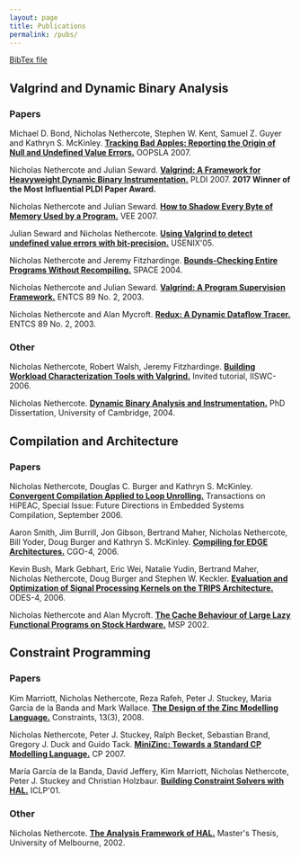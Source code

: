 ```yaml
---
layout: page
title: Publications
permalink: /pubs/
---
```


[BibTex file](pubs.bib)

## Valgrind and Dynamic Binary Analysis

### Papers

Michael D. Bond, Nicholas Nethercote, Stephen W. Kent, Samuel Z. Guyer and
Kathryn S. McKinley.
[**Tracking Bad Apples: Reporting the Origin of Null and Undefined Value
Errors.**](origin-tracking2007.pdf)
OOPSLA 2007.

Nicholas Nethercote and Julian Seward.
[**Valgrind: A Framework for Heavyweight Dynamic Binary
Instrumentation.**](valgrind2007.pdf)
PLDI 2007.
**2017 Winner of the Most Influential PLDI Paper Award.**

Nicholas Nethercote and Julian Seward.
[**How to Shadow Every Byte of Memory Used by a
Program.**](shadow-memory2007.pdf)
VEE 2007.

Julian Seward and Nicholas Nethercote.
[**Using Valgrind to detect undefined value errors with
bit-precision.**](memcheck2005.pdf)
USENIX'05.

Nicholas Nethercote and Jeremy Fitzhardinge.
[**Bounds-Checking Entire Programs Without
Recompiling.**](bounds-checking2004.pdf)
SPACE 2004.

Nicholas Nethercote and Julian Seward.
[**Valgrind: A Program Supervision Framework.**](valgrind2003.pdf)
ENTCS 89 No. 2, 2003.

Nicholas Nethercote and Alan Mycroft.
[**Redux: A Dynamic Dataflow Tracer.**](redux2003.pdf)
ENTCS 89 No. 2, 2003.

### Other

Nicholas Nethercote, Robert Walsh, Jeremy Fitzhardinge.
[**Building Workload Characterization Tools with Valgrind.**](iiswc2006.pdf)
Invited tutorial, IISWC-2006.

Nicholas Nethercote.
[**Dynamic Binary Analysis and Instrumentation.**](phd2004.pdf)
PhD Dissertation, University of Cambridge, 2004.

## Compilation and Architecture

### Papers

Nicholas Nethercote, Douglas C. Burger and Kathryn S. McKinley.
[**Convergent Compilation Applied to Loop Unrolling.**](convergent2006.pdf)
Transactions on HiPEAC, Special Issue: Future Directions in Embedded Systems Compilation, September 2006.

Aaron Smith, Jim Burrill, Jon Gibson, Bertrand Maher, Nicholas Nethercote, Bill
Yoder, Doug Burger and Kathryn S. McKinley.
[**Compiling for EDGE Architectures.**](trips-compiler2006.pdf)
CGO-4, 2006.

Kevin Bush, Mark Gebhart, Eric Wei, Natalie Yudin, Bertrand Maher, Nicholas
Nethercote, Doug Burger and Stephen W. Keckler.
[**Evaluation and Optimization of Signal Processing Kernels on the TRIPS
Architecture.**](odes2006.pdf)
ODES-4, 2006.

Nicholas Nethercote and Alan Mycroft.
[**The Cache Behaviour of Large Lazy Functional Programs on Stock
Hardware.**](cache-large-lazy2002.pdf)
MSP 2002.

## Constraint Programming

### Papers

Kim Marriott, Nicholas Nethercote, Reza Rafeh, Peter J. Stuckey, Maria Garcia
de la Banda and Mark Wallace.
[**The Design of the Zinc Modelling Language.**](design-of-zinc2008.pdf)
Constraints, 13(3), 2008.

Nicholas Nethercote, Peter J. Stuckey, Ralph Becket, Sebastian Brand, Gregory
J. Duck and Guido Tack.
[**MiniZinc: Towards a Standard CP Modelling Language.**](minizinc2007.pdf)
CP 2007.

Mar&iacute;a Garc&iacute;a de la Banda, David Jeffery, Kim Marriott, Nicholas
Nethercote, Peter J. Stuckey and Christian Holzbaur.
[**Building Constraint Solvers with HAL.**](HAL-solvers2001.pdf)
ICLP'01.

### Other

Nicholas Nethercote.
[**The Analysis Framework of HAL.**](masters2001.pdf)
Master's Thesis, University of Melbourne, 2002.


